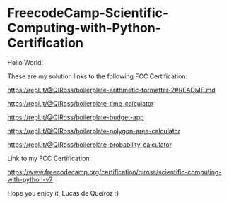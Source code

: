 # FreecodeCamp-Scientific-Computing-with-Python-Certification

Hello World!

These are my solution links to the following FCC Certification:

https://repl.it/@QIRoss/boilerplate-arithmetic-formatter-2#README.md

https://repl.it/@QIRoss/boilerplate-time-calculator

https://repl.it/@QIRoss/boilerplate-budget-app

https://repl.it/@QIRoss/boilerplate-polygon-area-calculator

https://repl.it/@QIRoss/boilerplate-probability-calculator

Link to my FCC Certification:

https://www.freecodecamp.org/certification/qiross/scientific-computing-with-python-v7

Hope you enjoy it,
Lucas de Queiroz :)